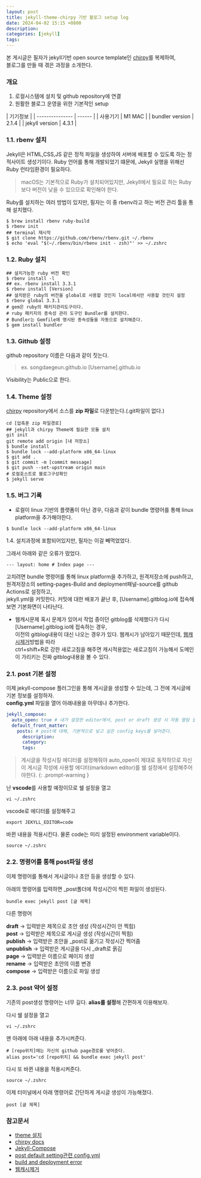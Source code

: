 ```yaml
---
layout: post
title: jekyll-theme-chirpy 기반 블로그 setup log
date: 2024-04-02 15:15 +0800
description:
categories: [jekyll]
tags:
---
```


본 게시글은 필자가 jekyll기반 open source template인 [chirpy](https://github.com/cotes2020/jekyll-theme-chirpy)를 복제하여,\
블로그를 만들 때 겪은 과정을 소개한다.

### 개요

1. 로컬시스템에 설치 및 github repository에 연결
2. 원활한 블로그 운영을 위한 기본적인 setup 

| 기기정보                |
| --------------- | ------ |
| 사용기기        | M1 MAC |
| bundler version | 2.1.4  |
| jekyll version  | 4.3.1  |


### 1.1. rbenv 설치

Jekyll은 HTML,CSS,JS 같은 정적 파일을 생성하여 서버에 배포할 수 있도록 하는 정적사이트 생성기이다. 
Ruby 언어를 통해 개발되었기 떄문에, Jekyll 실행을 위해선 Ruby 런타임환경이 필요하다.

> macOS는 기본적으로 Ruby가 설치되어있지만, Jekyll에서 필요로 하는 Ruby보다 버전이 낮을 수 있으므로 확인해야 한다.

Ruby를 설치하는 여러 방법이 있지만, 필자는 이 중 rbenv라고 하는 버전 관리 툴을 통해 설치했다.

```
$ brew install rbenv ruby-build
$ rbenv init
## terminal 재시작
$ git clone https://github.com/rbenv/rbenv.git ~/.rbenv
$ echo 'eval "$(~/.rbenv/bin/rbenv init - zsh)"' >> ~/.zshrc
```

### 1.2. Ruby 설치

```
## 설치가능한 ruby 버전 확인
$ rbenv install -l
## ex. rbenv install 3.3.1
$ rbenv install [Version]
## 설치받은 ruby의 버전을 global로 사용할 것인지 local에서만 사용할 것인지 설정
$ rbenv global 3.3.1
# gem은 ruby의 패키지관리도구이다.
# ruby 패키지의 종속성 관리 도구인 Bundler를 설치한다. 
# Bundler는 Gemfile에 명시된 종속성들을 자동으로 설치해준다.
$ gem install bundler
```

### 1.3. Github 설정

github repository 이름은 다음과 같이 짓는다.

> ex. songdaegeun.github.io
> [Username].github.io

Visibility는 Public으로 한다.

### 1.4. Theme 설정

[chirpy](https://github.com/cotes2020/jekyll-theme-chirpy) repository에서 소스를 **zip 파일**로 다운받는다.(.git파일이 없다.)

```
cd [압축푼 zip 파일경로]
## jekyll과 chirpy Theme에 필요한 모듈 설치
git init
git remote add origin [내 저장소]
$ bundle install
$ bundle lock --add-platform x86_64-linux
$ git add .
$ git commit -m [commit message]
$ git push --set-upstream origin main
# 로컬호스트로 블로그구성확인
$ jekyll serve
```

### 1.5. 버그 기록

- 로컬이 linux 기반의 플랫폼이 아닌 경우, 다음과 같이 bundle 명령어를 통해 linux platform을 추가해야한다.
```
$ bundle lock --add-platform x86_64-linux
```
1.4. 설치과정에 포함되어있지만, 필자는 이걸 빼먹었었다.

그래서 아래와 같은 오류가 떴었다.
```
--- layout: home # Index page ---
```

고치려면 bundle 명령어를 통해 linux platform을 추가하고, 원격저장소에 push하고, \
원격저장소의 setting-pages-Build and deployment패널-source를 github Actions로 설정하고,\
jekyll.yml을 커밋한다.
커밋에 대한 배포가 끝난 후, [Username].gitblog.io에 접속해보면 기본화면이 나타난다.

- 웹캐시문제
혹시 문제가 있어서 작업 중이던 gitblog를 삭제했다가 다시 [Username].gitblog.io에 접속하는 경우, \
이전의 gitblog내용이 대신 나오는 경우가 있다. 웹캐시가 남아있기 때문인데, [웹캐시제거](https://sukyungdev.github.io/posts/Post-03/)방법을 따라\
ctrl+shift+R로 강한 새로고침을 해주면 캐시적용없는 새로고침이 가능해서 도메인이 가리키는 진짜 gitblog내용을 볼 수 있다.


### 2.1. post 기본 설정

이제 jekyll-compose 플러그인을 통해 게시글을 생성할 수 있는데, 그 전에 게시글에 기본 정보를 설정하자.\
**config.yml** 파일을 열어 아래내용을 아무데나 추가한다.

```yaml
jekyll_compose:
  auto_open: true # 내가 설정한 editor에서, post or draft 생성 시 자동 열림 설정.
  default_front_matter:
    posts: # post에 대해, 기본적으로 넣고 싶은 config keys를 넣어준다.
      description:
      category:
      tags:
```

> 게시글을 작성시킬 에디터를 설정해줘야 auto_open이 제대로 동작하므로
> 자신이 게시글 작성에 사용할 에디터(markdown editor)를 쉘 설정에서 설정해주어야한다.
> {: .prompt-warning }

난 **vscode**를 사용할 예정이므로 쉘 설정을 열고

```
vi ~/.zshrc
```

vscode로 에디터를 설정해주고

```
export JEKYLL_EDITOR=code
```

바뀐 내용을 적용시킨다.
물론 code는 미리 설정된 environment variable이다.

```
source ~/.zshrc
```

### 2.2. 명령어를 통해 post파일 생성

이제 명령어를 통해서 게시글이나 초안 등을 생성할 수 있다.

아래의 명령어를 입력하면 _post폴더에 작성시간이 찍힌 파일이 생성된다.

```
bundle exec jekyll post [글 제목]
```

다른 명령어

**draft** -> 입력받은 제목으로 초안 생성 (작성시간이 안 찍힘)  
**post** -> 입력받은 제목으로 게시글 생성 (작성시간이 찍힘)  
**publish** -> 입력받은 초안을 _post로 옮기고 작성시간 찍어줌  
**unpublish** -> 입력받은 게시글을 다시 _draft로 옭김  
**page** -> 입력받은 이름으로 페이지 생성  
**rename** -> 입력받은 초안의 이름 변경  
**compose** -> 입력받은 이름으로 파일 생성

### 2.3. post 약어 설정

기존의 post생성 명령어는 너무 길다. **alias를 설정**해 간편하게 이용해보자.

다시 쉘 설정을 열고

```
vi ~/.zshrc
```

맨 아래에 아래 내용을 추가시켜준다.

```
# [repo위치]에는 자신의 github page경로를 넣어준다.
alias post='cd [repo위치] && bundle exec jekyll post'
```

다시 또 바뀐 내용을 적용시켜준다.

```
source ~/.zshrc
```

이제 터미널에서 아래 명령어로 간단하게 게시글 생성이 가능해졌다.

```
post [글 제목]
```

### 참고문서

- [theme 설치](https://iiibreakeriii.github.io/Post2(ChirpyBlog))
- [chirpy docs](https://chirpy.cotes.page/)
- [Jekyll-Compose](https://github.com/jekyll/jekyll-compose)
- [post default setting관련 config.yml](https://10kseok.github.io/posts/easy-to-make-default-mdfile-to-use-jekyll-compose/)
- [build and deployment error](https://friendlyvillain.github.io/posts/chirpy-setup/)
- [웹캐시제거](https://sukyungdev.github.io/posts/Post-03/)